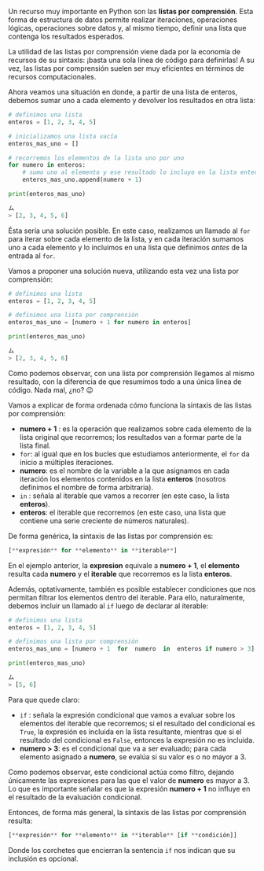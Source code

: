 Un recurso muy importante en Python son las **listas por comprensión**. Esta forma de estructura de datos permite realizar iteraciones, operaciones lógicas, operaciones sobre datos y, al mismo tiempo, definir una lista que contenga los resultados esperados.

La utilidad de las listas por comprensión viene dada por la economía de recursos de su sintaxis: ¡basta una sola línea de código para definirlas! A su vez, las listas por comprensión suelen ser muy eficientes en términos de recursos computacionales.

Ahora veamos una situación en donde, a partir de una lista de enteros, debemos sumar uno a cada elemento y devolver los resultados en otra lista:

``` python
# definimos una lista
enteros = [1, 2, 3, 4, 5]

# inicializamos una lista vacía
enteros_mas_uno = []

# recorremos los elementos de la lista uno por uno
for numero in enteros:
    # sumo uno al elemento y ese resultado lo incluyo en la lista enteros_mas_uno
    enteros_mas_uno.append(numero + 1)

print(enteros_mas_uno)

ム
> [2, 3, 4, 5, 6]
```

Ésta sería una solución posible. En este caso, realizamos un llamado al `for` para iterar sobre cada elemento de la lista, y en cada iteración sumamos uno a cada elemento y lo incluimos en una lista que definimos *antes* de la entrada al `for`.

Vamos a proponer una solución nueva, utilizando esta vez una lista por comprensión:

``` python
# definimos una lista
enteros = [1, 2, 3, 4, 5]

# definimos una lista por comprensión
enteros_mas_uno = [numero + 1 for numero in enteros]

print(enteros_mas_uno)

ム
> [2, 3, 4, 5, 6]
```
Como podemos observar, con una lista por comprensión llegamos al mismo resultado, con la diferencia de que resumimos todo a una única línea de código. Nada mal, ¿no? :wink:

Vamos a explicar de forma ordenada cómo funciona la sintaxis de las listas por comprensión:

  * **numero + 1** : es la operación que realizamos sobre cada elemento de la lista original que recorremos; los resultados van a formar parte de la lista final.
  * `for`: al igual que en los bucles que estudiamos anteriormente, el `for` da inicio a múltiples iteraciones.
  * **numero**: es el nombre de la variable a la que asignamos en cada iteración los elementos contenidos en la lista **enteros** (nosotros definimos el nombre de forma arbitraria).
  * `in` : señala al iterable que vamos a recorrer (en este caso, la lista **enteros**).
  * **enteros**: el iterable que recorremos (en este caso, una lista que contiene una serie creciente de números naturales).

De forma genérica, la sintaxis de las listas por comprensión es:

``` python
[**expresión** for **elemento** in **iterable**]
```

En el ejemplo anterior, la **expresion** equivale a **numero + 1**, el **elemento** resulta cada **numero** y el **iterable** que recorremos es la lista **enteros**.

Además, optativamente, también es posible establecer condiciones que nos permitan filtrar los elementos dentro del iterable. Para ello, naturalmente, debemos incluir un llamado al `if` luego de declarar al iterable:

``` python
# definimos una lista
enteros = [1, 2, 3, 4, 5]

# definimos una lista por comprensión
enteros_mas_uno = [numero + 1  for  numero  in  enteros if numero > 3]

print(enteros_mas_uno)

ム
> [5, 6]
```

Para que quede claro:
  
  * `if` : señala la expresión condicional que vamos a evaluar sobre los elementos del iterable que recorremos; si el resultado del condicional es `True`, la expresión es incluida en la lista resultante, mientras que si el resultado del condicional es `False`, entonces la expresión no es incluida.
  *  **numero > 3**: es el condicional que va a ser evaluado; para cada elemento asignado a **numero**, se evalúa si su valor es o no mayor a 3.

Como podemos observar, este condicional actúa como filtro, dejando únicamente las expresiones para las que el valor de **numero** es mayor a 3. Lo que es importante señalar es que la expresión **numero + 1** no influye en el resultado de la evaluación condicional.

Entonces, de forma más general, la sintaxis de las listas por comprensión resulta:

``` python
[**expresión** for **elemento** in **iterable** [if **condición]]
```

Donde los corchetes que encierran la sentencia `if` nos indican que su inclusión es opcional.